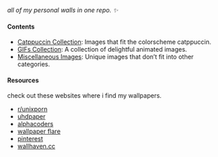 _all of my personal walls in one repo. ✨_

#### Contents
- [Catppuccin Collection](catppuccin/README.md): Images that fit the colorscheme catppuccin.
- [GIFs Collection](gifs/README.md): A collection of delightful animated images.
- [Miscellaneous Images](misc/README.md): Unique images that don’t fit into other categories.

#### Resources
check out these websites where i find my wallpapers.
- [r/unixporn](https://www.reddit.com/r/unixporn/)
- [uhdpaper](https://www.uhdpaper.com/)
- [alphacoders](https://alphacoders.com/)
- [wallpaper flare](https://www.wallpaperflare.com/)
- [pinterest](https://in.pinterest.com/)
- [wallhaven.cc](https://wallhaven.cc/)
